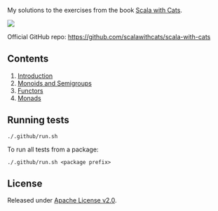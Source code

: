 My solutions to the exercises from the book [Scala with Cats](https://www.scalawithcats.com/).

[![](https://github.com/asarkar/scala-with-cats/workflows/CI/badge.svg)](https://github.com/asarkar/scala-with-cats/actions)

Official GitHub repo: https://github.com/scalawithcats/scala-with-cats

## Contents

1. [Introduction](src/main/scala/ch01)
2. [Monoids and Semigroups](src/main/scala/ch02)
3. [Functors](src/main/scala/ch03)
4. [Monads](src/main/scala/ch04)

## Running tests

```
./.github/run.sh
```

To run all tests from a package:
```
./.github/run.sh <package prefix>
```

## License

Released under [Apache License v2.0](LICENSE).
